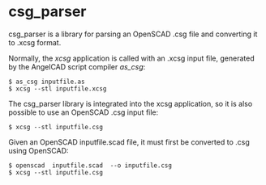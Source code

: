 # csg_parser 

csg_parser is a library for parsing an OpenSCAD .csg file and converting it to .xcsg format.

Normally, the *xcsg* application is called with an .xcsg input file, generated by the AngelCAD script compiler *as_csg*:

    $ as_csg inputfile.as
    $ xcsg --stl inputfile.xcsg
   
The csg_parser library is integrated into the xcsg application, so it is also possible to use an OpenSCAD .csg input file:

    $ xcsg --stl inputfile.csg  

Given an OpenSCAD inputfile.scad file, it must first be converted to .csg using OpenSCAD:

    $ openscad  inputfile.scad  --o inputfile.csg 
    $ xcsg --stl inputfile.csg
   
